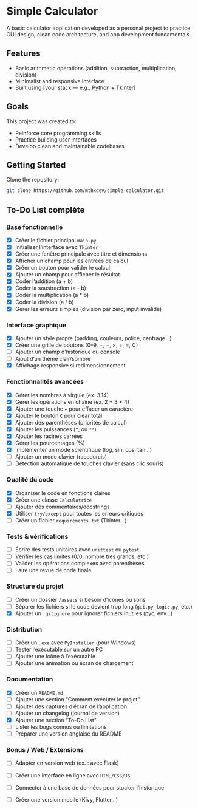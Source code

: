 # Simple Calculator

A basic calculator application developed as a personal project to practice GUI design, clean code architecture, and app development fundamentals.

## Features

- Basic arithmetic operations (addition, subtraction, multiplication, division)
- Minimalist and responsive interface
- Built using [your stack — e.g., Python + Tkinter]

## Goals

This project was created to:
- Reinforce core programming skills
- Practice building user interfaces
- Develop clean and maintainable codebases

## Getting Started

Clone the repository:

```bash
git clone https://github.com/mthxdev/simple-calculator.git
```
## To-Do List complète

### Base fonctionnelle
- [x] Créer le fichier principal `main.py`
- [x] Initialiser l’interface avec `Tkinter`
- [x] Créer une fenêtre principale avec titre et dimensions
- [x] Afficher un champ pour les entrées de calcul
- [x] Créer un bouton pour valider le calcul
- [x] Ajouter un champ pour afficher le résultat
- [x] Coder l’addition (a + b)
- [x] Coder la soustraction (a - b)
- [x] Coder la multiplication (a * b)
- [x] Coder la division (a / b)
- [x] Gérer les erreurs simples (division par zéro, input invalide)

### Interface graphique
- [x] Ajouter un style propre (padding, couleurs, police, centrage…)
- [x] Créer une grille de boutons (0–9, +, −, ×, ÷, =, C)
- [ ] Ajouter un champ d’historique ou console
- [ ] Ajout d’un thème clair/sombre
- [x] Affichage responsive si redimensionnement

### Fonctionnalités avancées
- [x] Gérer les nombres à virgule (ex. 3.14)
- [x] Gérer les opérations en chaîne (ex. 2 + 3 * 4)
- [x] Ajouter une touche `←` pour effacer un caractère
- [x] Ajouter le bouton `C` pour clear total
- [x] Ajouter des parenthèses (priorités de calcul)
- [x] Ajouter les puissances (`^`, ou `**`)
- [x] Ajouter les racines carrées
- [x] Gérer les pourcentages (%)
- [x] Implémenter un mode scientifique (log, sin, cos, tan…)
- [ ] Ajouter un mode clavier (raccourcis)
- [ ] Détection automatique de touches clavier (sans clic souris)

### Qualité du code
- [x] Organiser le code en fonctions claires
- [x] Créer une classe `Calculatrice`
- [ ] Ajouter des commentaires/docstrings
- [x] Utiliser `try/except` pour toutes les erreurs critiques
- [ ] Créer un fichier `requirements.txt` (Tkinter…)

### Tests & vérifications
- [ ] Écrire des tests unitaires avec `unittest` ou `pytest`
- [ ] Vérifier les cas limites (0/0, nombre très grands, etc.)
- [ ] Valider les opérations complexes avec parenthèses
- [ ] Faire une revue de code finale

### Structure du projet
- [ ] Créer un dossier `/assets` si besoin d’icônes ou sons
- [ ] Séparer les fichiers si le code devient trop long (`gui.py`, `logic.py`, etc.)
- [x] Ajouter un `.gitignore` pour ignorer fichiers inutiles (pyc, env…)

### Distribution
- [ ] Créer un `.exe` avec `PyInstaller` (pour Windows)
- [ ] Tester l’exécutable sur un autre PC
- [ ] Ajouter une icône à l’exécutable
- [ ] Ajouter une animation ou écran de chargement

### Documentation
- [x] Créer un `README.md`
- [ ] Ajouter une section “Comment exécuter le projet”
- [ ] Ajouter des captures d’écran de l’application
- [ ] Ajouter un changelog (journal de version)
- [x] Ajouter une section “To-Do List”
- [ ] Lister les bugs connus ou limitations
- [ ] Préparer une version anglaise du README

### Bonus / Web / Extensions
- [ ] Adapter en version web (ex. : avec Flask)
- [ ] Créer une interface en ligne avec `HTML/CSS/JS`
- [ ] Connecter à une base de données pour stocker l’historique
- [ ] Créer une version mobile (Kivy, Flutter…)


